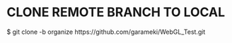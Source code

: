 CLONE REMOTE BRANCH TO LOCAL  
============================  
  
$ git clone -b organize https://<span></span>github.com/garameki/WebGL_Test.git  
